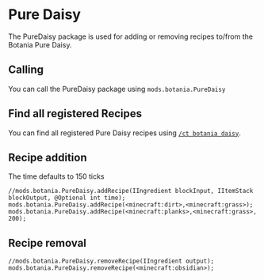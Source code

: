 # Pure Daisy

The PureDaisy package is used for adding or removing recipes to/from the Botania Pure Daisy.

## Calling
You can call the PureDaisy package using `mods.botania.PureDaisy`

## Find all registered Recipes
You can find all registered Pure Daisy recipes using [`/ct botania daisy`](/Mods/Modtweaker/Botania/Commands/).

## Recipe addition

The time defaults to 150 ticks

```zenscript
//mods.botania.PureDaisy.addRecipe(IIngredient blockInput, IItemStack blockOutput, @Optional int time);
mods.botania.PureDaisy.addRecipe(<minecraft:dirt>,<minecraft:grass>);
mods.botania.PureDaisy.addRecipe(<minecraft:planks>,<minecraft:grass>, 200);
```

## Recipe removal

```zenscript
//mods.botania.PureDaisy.removeRecipe(IIngredient output);
mods.botania.PureDaisy.removeRecipe(<minecraft:obsidian>);
```